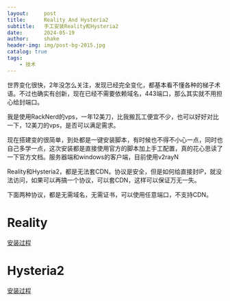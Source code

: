 ```yaml
---
layout:     post
title:      Reality And Hysteria2
subtitle:   手工安装Reality和Hysteria2
date:       2024-05-19
author:     shake
header-img: img/post-bg-2015.jpg
catalog: true
tags:
    - 技术
---
```


世界变化很快，2年没怎么关注，发现已经完全变化，都基本看不懂各种的梯子术语。不过也确实有创新，现在已经不需要依赖域名，443端口，那么其实就不用担心给封端口。

我是使用RackNerd的vps，一年12美刀，比我搬瓦工便宜不少，也可以好好对比一下，12美刀的vps，是否可以满足需求。

现在搭建变的很简单，到处都是一键安装脚本，有时候也不得不小心一点，同时也自己多学一点，这次安装都是直接使用官方的脚本加上手工配置，真的花心思读了一下官方文档。服务器端和windows的客户端，目前使用v2rayN

Reality和Hysteria2，都是无法套CDN。协议是安全，但是如何给直接封IP，就没法访问，如果可以再搞一个协议，可以套CDN，这样可以保证万无一失。

下面两种协议，都是无需域名，无需证书，可以使用任意端口，不支持CDN。

# Reality

[安装过程](https://github.com/shake/Xray-install)

# Hysteria2

[安装过程](https://github.com/shake/hysteria)



